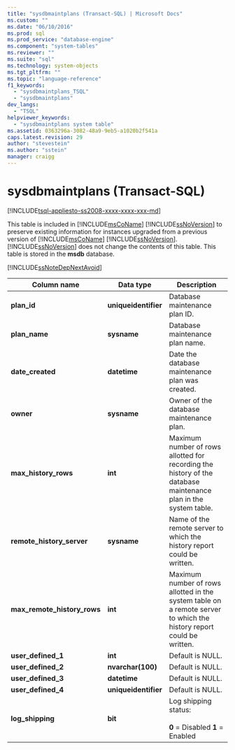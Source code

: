 ```yaml
---
title: "sysdbmaintplans (Transact-SQL) | Microsoft Docs"
ms.custom: ""
ms.date: "06/10/2016"
ms.prod: sql
ms.prod_service: "database-engine"
ms.component: "system-tables"
ms.reviewer: ""
ms.suite: "sql"
ms.technology: system-objects
ms.tgt_pltfrm: ""
ms.topic: "language-reference"
f1_keywords: 
  - "sysdbmaintplans_TSQL"
  - "sysdbmaintplans"
dev_langs: 
  - "TSQL"
helpviewer_keywords: 
  - "sysdbmaintplans system table"
ms.assetid: 0363296a-3082-48a9-9eb5-a1020b2f541a
caps.latest.revision: 29
author: "stevestein"
ms.author: "sstein"
manager: craigg
---
```

# sysdbmaintplans (Transact-SQL)
[!INCLUDE[tsql-appliesto-ss2008-xxxx-xxxx-xxx-md](../../includes/tsql-appliesto-ss2008-xxxx-xxxx-xxx-md.md)]

  This table is included in [!INCLUDE[msCoName](../../includes/msconame-md.md)] [!INCLUDE[ssNoVersion](../../includes/ssnoversion-md.md)] to preserve existing information for instances upgraded from a previous version of [!INCLUDE[msCoName](../../includes/msconame-md.md)] [!INCLUDE[ssNoVersion](../../includes/ssnoversion-md.md)]. [!INCLUDE[ssNoVersion](../../includes/ssnoversion-md.md)] does not change the contents of this table. This table is stored in the **msdb** database.  
  
 [!INCLUDE[ssNoteDepNextAvoid](../../includes/ssnotedepnextavoid-md.md)]  

  
|Column name|Data type|Description|  
|-----------------|---------------|-----------------|  
|**plan_id**|**uniqueidentifier**|Database maintenance plan ID.|  
|**plan_name**|**sysname**|Database maintenance plan name.|  
|**date_created**|**datetime**|Date the database maintenance plan was created.|  
|**owner**|**sysname**|Owner of the database maintenance plan.|  
|**max_history_rows**|**int**|Maximum number of rows allotted for recording the history of the database maintenance plan in the system table.|  
|**remote_history_server**|**sysname**|Name of the remote server to which the history report could be written.|  
|**max_remote_history_rows**|**int**|Maximum number of rows allotted in the system table on a remote server to which the history report could be written.|  
|**user_defined_1**|**int**|Default is NULL.|  
|**user_defined_2**|**nvarchar(100)**|Default is NULL.|  
|**user_defined_3**|**datetime**|Default is NULL.|  
|**user_defined_4**|**uniqueidentifier**|Default is NULL.|  
|**log_shipping**|**bit**|Log shipping status:<br /><br /> **0** = Disabled **1** = Enabled|  
  
  
